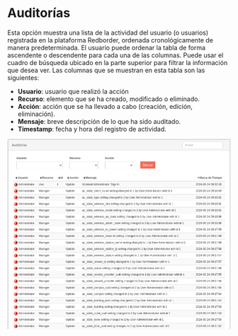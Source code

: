 # Auditorías

Esta opción muestra una lista de la actividad del usuario (o usuarios) registrada en la plataforma Redborder, ordenada cronológicamente de manera predeterminada. El usuario puede ordenar la tabla de forma ascendente o descendente para cada una de las columnas. Puede usar el cuadro de búsqueda ubicado en la parte superior para filtrar la información que desea ver. Las columnas que se muestran en esta tabla son las siguientes:

- **Usuario**: usuario que realizó la acción
- **Recurso**: elemento que se ha creado, modificado o eliminado.
- **Acción**: acción que se ha llevado a cabo (creación, edición, eliminación).
- **Mensaje**: breve descripción de lo que ha sido auditado.
- **Timestamp**: fecha y hora del registro de actividad.

![Auditorias: registro de actividad del usuario](images/ch07_img004.png)
